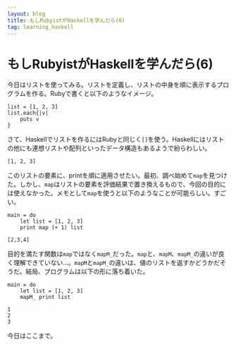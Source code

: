 ```yaml
---
layout: blog
title: もしRubyistがHaskellを学んだら(6)
tag: learning_haskell
---
```


# もしRubyistがHaskellを学んだら(6)

今日はリストを使ってみる。リストを定義し、リストの中身を順に表示するプログラムを作る。Rubyで書くと以下のようなイメージ。

~~~~
list = [1, 2, 3]
list.each{|v|
	puts v
}
~~~~

さて、Haskellでリストを作るにはRubyと同じく`[]`を使う。Haskellにはリストの他にも連想リストや配列といったデータ構造もあるようで紛らわしい。

~~~~
[1, 2, 3]
~~~~

このリストの要素に、printを順に適用させたい。最初、調べ始めて`map`を見つけた。しかし、`map`はリストの要素を評価結果で置き換えるもので、今回の目的には使えなかった。メモとして`map`を使うと以下のようなことが可能らしい。すごい。

~~~~
main = do
	let list = [1, 2, 3]
	print map (+ 1) list
~~~~

~~~~
[2,3,4]
~~~~

目的を満たす関数は`map`ではなく`mapM_`だった。`map`と、`mapM`、`mapM_`の違いが良く理解できていない…。`mapM`と`mapM_`の違いは、値のリストを返すかどうかだそうだ。結局、プログラムは以下の形に落ち着いた。

~~~~
main = do
	let list = [1, 2, 3]
	mapM_ print list
~~~~

~~~~
1
2
3
~~~~

今日はここまで。
